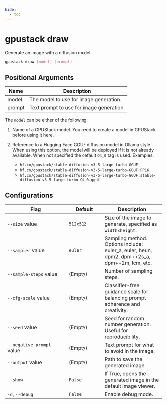 ```yaml
---
hide:
  - toc
---
```


# gpustack draw

Generate an image with a diffusion model.

```bash
gpustack draw [model] [prompt]
```

## Positional Arguments

| Name   | Description                              |
| ------ | ---------------------------------------- |
| model  | The model to use for image generation.   |
| prompt | Text prompt to use for image generation. |

The `model` can be either of the following:

1. Name of a GPUStack model. You need to create a model in GPUStack before using it here.
2. Reference to a Hugging Face GGUF diffusion model in Ollama style. When using this option, the model will be deployed if it is not already available. When not specified the default `Q4_0` tag is used. Examples:

   - `hf.co/gpustack/stable-diffusion-v3-5-large-turbo-GGUF`
   - `hf.co/gpustack/stable-diffusion-v3-5-large-turbo-GGUF:FP16`
   - `hf.co/gpustack/stable-diffusion-v3-5-large-turbo-GGUF:stable-diffusion-v3-5-large-turbo-Q4_0.gguf`

## Configurations

| <div style="width:180px">Flag</div> | <div style="width:100px">Default</div> | Description                                                                                 |
| ----------------------------------- | -------------------------------------- | ------------------------------------------------------------------------------------------- |
| `--size` value                      | `512x512`                              | Size of the image to generate, specified as `widthxheight`.                                 |
| `--sampler` value                   | `euler`                                | Sampling method. Options include: euler_a, euler, heun, dpm2, dpm++2s_a, dpm++2m, lcm, etc. |
| `--sample-steps` value              | (Empty)                                | Number of sampling steps.                                                                   |
| `--cfg-scale` value                 | (Empty)                                | Classifier-free guidance scale for balancing prompt adherence and creativity.               |
| `--seed` value                      | (Empty)                                | Seed for random number generation. Useful for reproducibility.                              |
| `--negative-prompt` value           | (Empty)                                | Text prompt for what to avoid in the image.                                                 |
| `--output` value                    | (Empty)                                | Path to save the generated image.                                                           |
| `--show`                            | `False`                                | If True, opens the generated image in the default image viewer.                             |
| `-d`, `--debug`                     | `False`                                | Enable debug mode.                                                                          |
